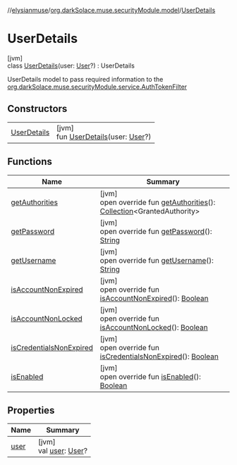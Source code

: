 //[elysianmuse](../../../index.md)/[org.darkSolace.muse.securityModule.model](../index.md)/[UserDetails](index.md)

# UserDetails

[jvm]\
class [UserDetails](index.md)(user: [User](../../org.darkSolace.muse.userModule.model/-user/index.md)?) : UserDetails

UserDetails model to pass required information to the [org.darkSolace.muse.securityModule.service.AuthTokenFilter](../../org.darkSolace.muse.securityModule.service/-auth-token-filter/index.md)

## Constructors

| | |
|---|---|
| [UserDetails](-user-details.md) | [jvm]<br>fun [UserDetails](-user-details.md)(user: [User](../../org.darkSolace.muse.userModule.model/-user/index.md)?) |

## Functions

| Name | Summary |
|---|---|
| [getAuthorities](get-authorities.md) | [jvm]<br>open override fun [getAuthorities](get-authorities.md)(): [Collection](https://kotlinlang.org/api/latest/jvm/stdlib/kotlin.collections/-collection/index.html)&lt;GrantedAuthority&gt; |
| [getPassword](get-password.md) | [jvm]<br>open override fun [getPassword](get-password.md)(): [String](https://kotlinlang.org/api/latest/jvm/stdlib/kotlin/-string/index.html) |
| [getUsername](get-username.md) | [jvm]<br>open override fun [getUsername](get-username.md)(): [String](https://kotlinlang.org/api/latest/jvm/stdlib/kotlin/-string/index.html) |
| [isAccountNonExpired](is-account-non-expired.md) | [jvm]<br>open override fun [isAccountNonExpired](is-account-non-expired.md)(): [Boolean](https://kotlinlang.org/api/latest/jvm/stdlib/kotlin/-boolean/index.html) |
| [isAccountNonLocked](is-account-non-locked.md) | [jvm]<br>open override fun [isAccountNonLocked](is-account-non-locked.md)(): [Boolean](https://kotlinlang.org/api/latest/jvm/stdlib/kotlin/-boolean/index.html) |
| [isCredentialsNonExpired](is-credentials-non-expired.md) | [jvm]<br>open override fun [isCredentialsNonExpired](is-credentials-non-expired.md)(): [Boolean](https://kotlinlang.org/api/latest/jvm/stdlib/kotlin/-boolean/index.html) |
| [isEnabled](is-enabled.md) | [jvm]<br>open override fun [isEnabled](is-enabled.md)(): [Boolean](https://kotlinlang.org/api/latest/jvm/stdlib/kotlin/-boolean/index.html) |

## Properties

| Name | Summary |
|---|---|
| [user](user.md) | [jvm]<br>val [user](user.md): [User](../../org.darkSolace.muse.userModule.model/-user/index.md)? |
